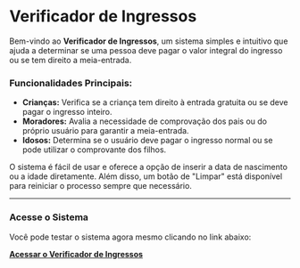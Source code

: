 # Verificador de Ingressos

Bem-vindo ao **Verificador de Ingressos**, um sistema simples e intuitivo que ajuda a determinar se uma pessoa deve pagar o valor integral do ingresso ou se tem direito a meia-entrada. 

### Funcionalidades Principais:
- **Crianças:** Verifica se a criança tem direito à entrada gratuita ou se deve pagar o ingresso inteiro.
- **Moradores:** Avalia a necessidade de comprovação dos pais ou do próprio usuário para garantir a meia-entrada.
- **Idosos:** Determina se o usuário deve pagar o ingresso normal ou se pode utilizar o comprovante dos filhos.

O sistema é fácil de usar e oferece a opção de inserir a data de nascimento ou a idade diretamente. Além disso, um botão de "Limpar" está disponível para reiniciar o processo sempre que necessário.

----

### Acesse o Sistema

Você pode testar o sistema agora mesmo clicando no link abaixo:

[**Acessar o Verificador de Ingressos**](https://marcelobotura.github.io/Ingresso/)
